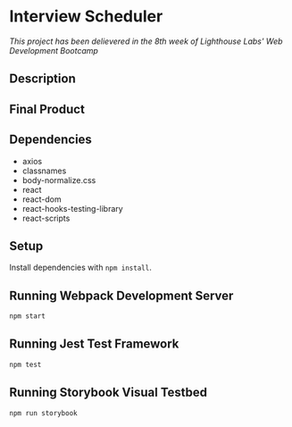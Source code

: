# Interview Scheduler

*This project has been delievered in the 8th week of Lighthouse Labs' Web Development Bootcamp*

## Description



## Final Product



## Dependencies

- axios
- classnames
- body-normalize.css
- react
- react-dom
- react-hooks-testing-library
- react-scripts

## Setup

Install dependencies with `npm install`.

## Running Webpack Development Server

```sh
npm start
```

## Running Jest Test Framework

```sh
npm test
```

## Running Storybook Visual Testbed

```sh
npm run storybook
```

